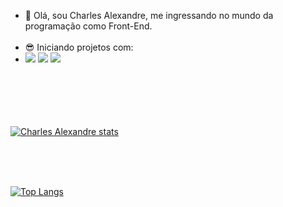 - 👋 Olá, sou Charles Alexandre, me ingressando no mundo da programação como Front-End.
 <br><br>
- 😎 Iniciando projetos com:
- <img src="https://img.shields.io/badge/HTML5-E34F26?style=for-the-badge&logo=html5&logoColor=white"/> <img src="https://img.shields.io/badge/CSS-239120?&style=for-the-badge&logo=css3&logoColor=white"/> <img src="https://img.shields.io/badge/JavaScript-F7DF1E?style=for-the-badge&logo=javascript&logoColor=black"/>
<br><br><br><br><br><br>




[![Charles Alexandre stats](https://github-readme-stats.vercel.app/api?username=Charles32-Dev)](https://github.com/anuraghazra/github-readme-stats)

<br><br><br>

[![Top Langs](https://github-readme-stats.vercel.app/api/top-langs/?username=Charles32-Dev)](https://github.com/anuraghazra/github-readme-stats)
